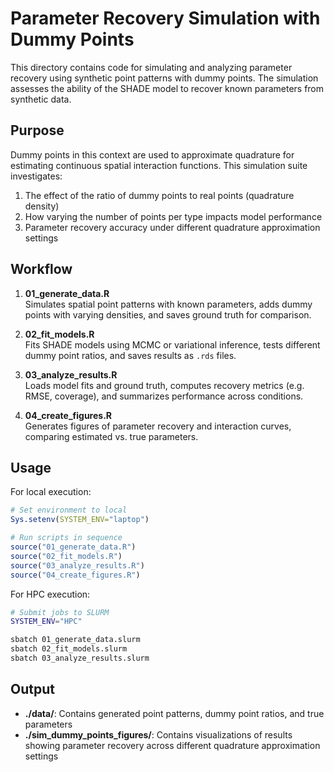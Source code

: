 # Parameter Recovery Simulation with Dummy Points

This directory contains code for simulating and analyzing parameter recovery using synthetic point patterns with dummy points. The simulation assesses the ability of the SHADE model to recover known parameters from synthetic data.

## Purpose

Dummy points in this context are used to approximate quadrature for estimating continuous spatial interaction functions. This simulation suite investigates:

1. The effect of the ratio of dummy points to real points (quadrature density)
2. How varying the number of points per type impacts model performance
3. Parameter recovery accuracy under different quadrature approximation settings

## Workflow

1. **01_generate_data.R**  
   Simulates spatial point patterns with known parameters, adds dummy points with varying densities, and saves ground truth for comparison.

2. **02_fit_models.R**  
   Fits SHADE models using MCMC or variational inference, tests different dummy point ratios, and saves results as `.rds` files.

3. **03_analyze_results.R**  
   Loads model fits and ground truth, computes recovery metrics (e.g. RMSE, coverage), and summarizes performance across conditions.

4. **04_create_figures.R**  
   Generates figures of parameter recovery and interaction curves, comparing estimated vs. true parameters.

## Usage

For local execution:
```r
# Set environment to local
Sys.setenv(SYSTEM_ENV="laptop")

# Run scripts in sequence
source("01_generate_data.R")
source("02_fit_models.R")
source("03_analyze_results.R")
source("04_create_figures.R")
```

For HPC execution:
```bash
# Submit jobs to SLURM
SYSTEM_ENV="HPC"

sbatch 01_generate_data.slurm
sbatch 02_fit_models.slurm
sbatch 03_analyze_results.slurm
```

## Output

- **./data/**: Contains generated point patterns, dummy point ratios, and true parameters
- **./sim_dummy_points_figures/**: Contains visualizations of results showing parameter recovery across different quadrature approximation settings